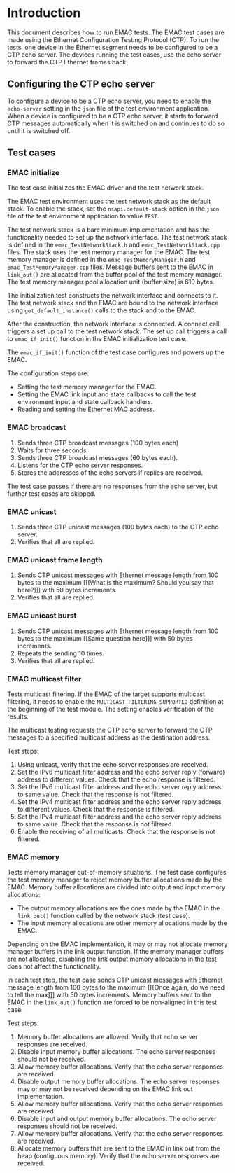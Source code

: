 # Introduction

This document describes how to run EMAC tests. The EMAC test cases are made using the Ethernet Configuration Testing Protocol (CTP). To run the tests, one device in the Ethernet segment needs to be configured to be a CTP echo server. The devices running the test cases, use the echo server to forward the CTP Ethernet frames back.

## Configuring the CTP echo server

To configure a device to be a CTP echo server, you need to enable the `echo-server` setting in the `json` file of the test environment application. When a device is configured to be a CTP echo server, it starts to forward CTP messages automatically when it is switched on and continues to do so until it is switched off.

## Test cases

### EMAC initialize

The test case initializes the EMAC driver and the test network stack.

The EMAC test environment uses the test network stack as the default stack. To enable the stack, set the `nsapi.default-stack` option in the `json` file of the test environment application to value `TEST`.

The test network stack is a bare minimum implementation and has the functionality needed to set up the network interface. The test network stack is defined in the `emac_TestNetworkStack.h` and `emac_TestNetworkStack.cpp` files. The stack uses the test memory manager for the EMAC. The test memory manager is defined in the `emac_TestMemoryManager.h` and `emac_TestMemoryManager.cpp` files. Message buffers sent to the EMAC in `link_out()` are allocated from the buffer pool of the test memory manager. The test memory manager pool allocation unit (buffer size) is 610 bytes.

The initialization test constructs the network interface and connects to it. The test network stack and the EMAC are bound to the network interface using `get_default_instance()` calls to the stack and to the EMAC.

After the construction, the network interface is connected. A connect call triggers a set up call to the test network stack. The set up call triggers a call to `emac_if_init()` function in the EMAC initialization test case. 

The `emac_if_init()` function of the test case configures and powers up the EMAC.

The configuration steps are:

* Setting the test memory manager for the EMAC.
* Setting the EMAC link input and state callbacks to call the test environment input and state callback handlers.
* Reading and setting the Ethernet MAC address.

### EMAC broadcast

1. Sends three CTP broadcast messages (100 bytes each)
2. Waits for three seconds
3. Sends three CTP broadcast messages (60 bytes each). 
4. Listens for the CTP echo server responses. 
5. Stores the addresses of the echo servers if replies are received. 

The test case passes if there are no responses from the echo server, but further test cases are skipped.

### EMAC unicast

1. Sends three CTP unicast messages (100 bytes each) to the CTP echo server. 
2. Verifies that all are replied. 

### EMAC unicast frame length
 
1. Sends CTP unicast messages with Ethernet message length from 100 bytes to the maximum [[[What is the maximum? Should you say that here?]]] with 50 bytes increments. 
2. Verifies that all are replied. 

### EMAC unicast burst
 
1. Sends CTP unicast messages with Ethernet message length from 100 bytes to the maximum [[Same question here]]]  with 50 bytes increments. 
2. Repeats the sending 10 times. 
3. Verifies that all are replied. 

### EMAC multicast filter
 
Tests multicast filtering. If the EMAC of the target supports multicast filtering, it needs to enable the `MULTICAST_FILTERING_SUPPORTED` definition at the beginning of the test module. The setting enables verification of the results.

The multicast testing requests the CTP echo server to forward the CTP messages to a specified multicast address as the destination address.

Test steps:

1. Using unicast, verify that the echo server responses are received.
2. Set the IPv6 multicast filter address and the echo server reply (forward) address to different values. Check that the echo response is filtered.
3. Set the IPv6 multicast filter address and the echo server reply address to same value. Check that the response is not filtered.
4. Set the IPv4 multicast filter address and the echo server reply address to different values. Check that the response is filtered.
5. Set the IPv4 multicast filter address and the echo server reply address to same value. Check that the response is not filtered.
6. Enable the receiving of all multicasts. Check that the response is not filtered.

### EMAC memory

Tests memory manager out-of-memory situations. The test case configures the test memory manager to reject memory buffer allocations made by the EMAC. Memory buffer allocations are divided into output and input memory allocations:

* The output memory allocations are the ones made by the EMAC in the `link_out()` function called by the network stack (test case). 
* The input memory allocations are other memory allocations made by the EMAC. 

Depending on the EMAC implementation, it may or may not allocate memory manager buffers in the link output function. If the memory manager buffers are not allocated, disabling the link output memory allocations in the test does not affect the functionality.

In each test step, the test case sends CTP unicast messages with Ethernet message length from 100 bytes to the maximum [[[Once again, do we need to tell the max]]]  with 50 bytes increments. Memory buffers sent to the EMAC in the `link_out()` function are forced to be non-aligned in this test case.

Test steps:

1. Memory buffer allocations are allowed. Verify that echo server responses are received.
2. Disable input memory buffer allocations. The echo server responses should not be received.
3. Allow memory buffer allocations. Verify that the echo server responses are received.
4. Disable output memory buffer allocations. The echo server responses may or may not be received depending on the EMAC link out implementation.
5. Allow memory buffer allocations. Verify that the echo server responses are received.
6. Disable input and output memory buffer allocations. The echo server responses should not be received.
7. Allow memory buffer allocations. Verify that the echo server responses are received.
8. Allocate memory buffers that are sent to the EMAC in link out from the heap (contiguous memory). Verify that the echo server responses are received.

